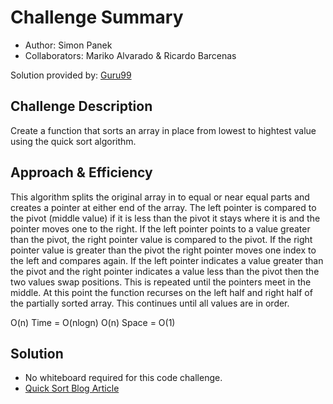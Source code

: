 
# Challenge Summary

- Author: Simon Panek
- Collaborators: Mariko Alvarado & Ricardo Barcenas

Solution provided by: [Guru99](https://www.guru99.com/quicksort-in-javascript.html)

## Challenge Description

Create a function that sorts an array in place from lowest to hightest value using the quick sort algorithm.

## Approach & Efficiency

This algorithm splits the original array in to equal or near equal parts and creates a pointer at either end of the array. The left pointer is compared to the pivot (middle value) if it is less than the pivot it stays where it is and the pointer moves one to the right. If the left pointer points to a value greater than the pivot, the right pointer value is compared to the pivot. If the right pointer value is greater than the pivot the right pointer moves one index to the left and compares again. If the left pointer indicates a value greater than the pivot and the right pointer indicates a value less than the pivot then the two values swap positions. This is repeated until the pointers meet in the middle. At this point the function recurses on the left half and right half of the partially sorted array. This continues until all values are in order.

O(n) Time = O(nlogn)
O(n) Space = O(1)

## Solution

- No whiteboard required for this code challenge.
- [Quick Sort Blog Article](./blog.md)
